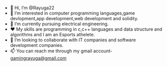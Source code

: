 - 👋 Hi, I’m @Rayuga22
- 👀 I’m interested in computer programming languages,game devlopment,app development,web development and solidity. 
- 🌱 I’m currently pursuing electrical engineering.
- ❤️  My skills are programming in c,c++ languages and data structure and algorithms and I am an Esports athelete.
- 💞️ I’m looking to collaborate with IT companies and software development companies. 
- 📫 You can reach me through my gmail account- gamingrayuga@gmail.com

<!---
Rayuga22/Rayuga22 is a ✨ special ✨ repository because its `README.md` (this file) appears on your GitHub profile.
You can click the Preview link to take a look at your changes.
--->
